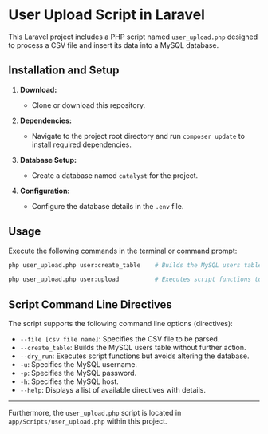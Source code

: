 

# User Upload Script in Laravel

This Laravel project includes a PHP script named `user_upload.php` designed to process a CSV file and insert its data into a MySQL database.

## Installation and Setup

1. **Download:**
    - Clone or download this repository.

2. **Dependencies:**
    - Navigate to the project root directory and run `composer update` to install required dependencies.

3. **Database Setup:**
    - Create a database named `catalyst` for the project.

4. **Configuration:**
    - Configure the database details in the `.env` file.

## Usage

Execute the following commands in the terminal or command prompt:

```bash
php user_upload.php user:create_table    # Builds the MySQL users table without further action.

php user_upload.php user:upload          # Executes script functions to parse and insert data.
```

## Script Command Line Directives

The script supports the following command line options (directives):

- `--file [csv file name]`: Specifies the CSV file to be parsed.
- `--create_table`: Builds the MySQL users table without further action.
- `--dry_run`: Executes script functions but avoids altering the database.
- `-u`: Specifies the MySQL username.
- `-p`: Specifies the MySQL password.
- `-h`: Specifies the MySQL host.
- `--help`: Displays a list of available directives with details.

---

Furthermore, the `user_upload.php` script is located in `app/Scripts/user_upload.php` within this project.
